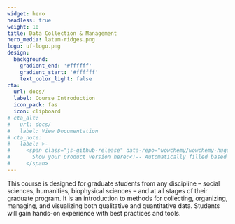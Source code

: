 ```yaml
---
widget: hero
headless: true
weight: 10
title: Data Collection & Management
hero_media: latam-ridges.png
logo: uf-logo.png
design:
  background:
    gradient_end: '#ffffff'
    gradient_start: '#ffffff'
    text_color_light: false
cta:
  url: docs/
  label: Course Introduction
  icon_pack: fas
  icon: clipboard
# cta_alt:
#   url: docs/
#   label: View Documentation
# cta_note:
#   label: >-
#     <span class="js-github-release" data-repo="wowchemy/wowchemy-hugo-modules">
#       Show your product version here:<!-- Automatically filled based on data-repo value -->
#     </span>
---
```

This course is designed for graduate students from any discipline – social sciences, humanities, biophysical sciences – and at all stages of their graduate program. It is an introduction to methods for collecting, organizing, managing, and visualizing both qualitative and quantitative data. Students will gain hands-on experience with best practices and tools.



